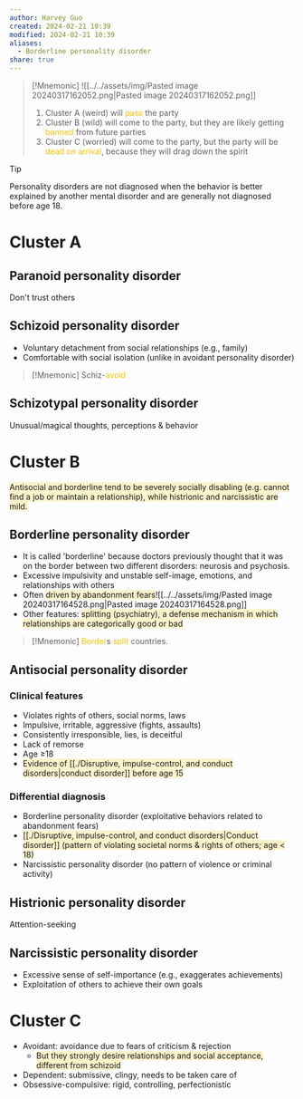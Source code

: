 ```yaml
---
author: Harvey Guo
created: 2024-02-21 10:39
modified: 2024-02-21 10:39
aliases:
  - Borderline personality disorder
share: true
---
```

>[!Mnemonic] 
>![[../../assets/img/Pasted image 20240317162052.png|Pasted image 20240317162052.png]]
>1. Cluster A (weird) will <font color="#ffc000">pass</font> the party
>2. Cluster B (wild) will come to the party, but they are likely getting <font color="#ffc000">banned </font>from future parties
>3. Cluster C (worried) will come to the party, but the party will be <font color="#ffc000">dead on arrival</font>, because they will drag down the spirit

>[!tip] 
>Personality disorders are not diagnosed when the behavior is better explained by another mental disorder and are generally not diagnosed before age 18. 
# Cluster A
## Paranoid personality disorder
Don't trust others
## Schizoid personality disorder
- Voluntary detachment from social relationships (e.g., family)
- Comfortable with social isolation (unlike in avoidant personality disorder)
>[!Mnemonic] 
>Schiz-<font color="#ffc000">avoid</font>
## Schizotypal personality disorder
Unusual/magical thoughts, perceptions & behavior
# Cluster B
<span style="background:rgba(240, 200, 0, 0.2)">Antisocial and borderline tend to be severely socially disabling (e.g. cannot find a job or maintain a relationship), while histrionic and narcissistic are mild.</span>
## Borderline personality disorder
- It is called 'borderline' because doctors previously thought that it was on the border between two different disorders: neurosis and psychosis.
- Excessive impulsivity and unstable self-image, emotions, and relationships with others
- Often <span style="background:rgba(240, 200, 0, 0.2)">driven by abandonment fears</span>![[../../assets/img/Pasted image 20240317164528.png|Pasted image 20240317164528.png]]
- Other features: <span style="background:rgba(240, 200, 0, 0.2)">splitting (psychiatry), a defense mechanism in which relationships are categorically good or bad</span>
>[!Mnemonic] 
><font color="#ffc000">Border</font>s <font color="#ffc000">split</font> countries.
## Antisocial personality disorder
### Clinical features
- Violates rights of others, social norms, laws
- Impulsive, irritable, aggressive (fights, assaults)
- Consistently irresponsible, lies, is deceitful
- Lack of remorse
- Age ≥18
- <span style="background:rgba(240, 200, 0, 0.2)">Evidence of [[./Disruptive, impulse-control, and conduct disorders|conduct disorder]] before age 15</span>
### Differential diagnosis
- Borderline personality disorder (exploitative behaviors related to abandonment fears)
- <span style="background:rgba(240, 200, 0, 0.2)">[[./Disruptive, impulse-control, and conduct disorders|Conduct disorder]] (pattern of violating societal norms & rights of others; age &lt; 18)</span>
- Narcissistic personality disorder (no pattern of violence or criminal activity)
## Histrionic personality disorder
Attention-seeking
## Narcissistic personality disorder
- Excessive sense of self-importance (e.g., exaggerates achievements)
- Exploitation of others to achieve their own goals
# Cluster C
- Avoidant: avoidance due to fears of criticism & rejection
	- <span style="background:rgba(240, 200, 0, 0.2)">But they strongly desire relationships and social acceptance, different from schizoid</span>
- Dependent: submissive, clingy, needs to be taken care of
- Obsessive-compulsive: rigid, controlling, perfectionistic